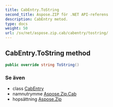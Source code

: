 ```yaml
---
title: CabEntry.ToString
second_title: Aspose.ZIP för .NET API-referens
description: CabEntry metod. 
type: docs
weight: 50
url: /sv/net/aspose.zip.cab/cabentry/tostring/
---
```

## CabEntry.ToString method

```csharp
public override string ToString()
```

### Se även

* class [CabEntry](../)
* namnutrymme [Aspose.Zip.Cab](../../cabentry/)
* hopsättning [Aspose.Zip](../../../)


